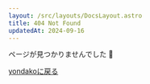 ```yaml
---
layout: /src/layouts/DocsLayout.astro
title: 404 Not Found
updatedAt: 2024-09-16
---
```


ページが見つかりませんでした 🥺

[yondakoに戻る](https://yondako.com/)
